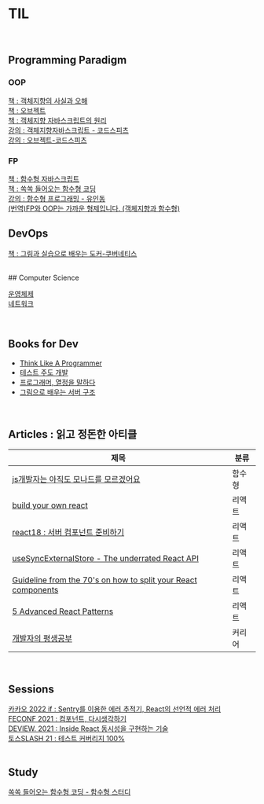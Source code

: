 # TIL

<br>

## Programming Paradigm

### OOP

[책 : 객체지향의 사실과 오해](https://github.com/noy3928/TIL/tree/main/programming-paradigm/object-orient-programming/%EC%B1%85/%EA%B0%9D%EC%B2%B4%EC%A7%80%ED%96%A5%EC%9D%98-%EC%82%AC%EC%8B%A4%EA%B3%BC-%EC%98%A4%ED%95%B4)  
[책 : 오브젝트](https://github.com/noy3928/TIL/tree/main/programming-paradigm/object-orient-programming/%EC%B1%85/Object)  
[책 : 객체지향 자바스크립트의 원리](https://github.com/noy3928/TIL/tree/main/programming-paradigm/object-orient-programming/%EC%B1%85/%EA%B0%9D%EC%B2%B4%EC%A7%80%ED%96%A5%EC%9E%90%EB%B0%94%EC%8A%A4%ED%81%AC%EB%A6%BD%ED%8A%B8%EC%9D%98%EC%9B%90%EB%A6%AC-%EB%8B%88%EC%BD%9C%EB%9D%BC%EC%8A%A4.C.%EC%9E%90%EC%B9%B4%EC%8A%A4)  
[강의 : 객체지향자바스크립트 - 코드스피츠](https://github.com/noy3928/TIL/tree/main/programming-paradigm/object-orient-programming/%EA%B0%95%EC%9D%98/%EA%B0%9D%EC%B2%B4%EC%A7%80%ED%96%A5%EC%9E%90%EB%B0%94%EC%8A%A4%ED%81%AC%EB%A6%BD%ED%8A%B8-%EC%BD%94%EB%93%9C%EC%8A%A4%ED%94%BC%EC%B8%A0)  
[강의 : 오브젝트-코드스피츠](https://github.com/noy3928/TIL/tree/main/programming-paradigm/object-orient-programming/%EA%B0%95%EC%9D%98/%EC%98%A4%EB%B8%8C%EC%A0%9D%ED%8A%B8-%EC%BD%94%EB%93%9C%EC%8A%A4%ED%94%BC%EC%B8%A0)

### FP

[책 : 함수형 자바스크립트](https://github.com/noy3928/TIL/tree/main/programming-paradigm/functional-programming/%EC%B1%85/FunctionalJavascript)  
[책 : 쏙쏙 들어오는 함수형 코딩](https://github.com/noy3928/TIL/tree/main/programming-paradigm/functional-programming/%EC%B1%85/%EC%8F%99%EC%8F%99-%EB%93%A4%EC%96%B4%EC%98%A4%EB%8A%94-%ED%95%A8%EC%88%98%ED%98%95-%EC%BD%94%EB%94%A9)  
[강의 : 함수형 프로그래밍 - 유인동](https://github.com/noy3928/TIL/tree/main/programming-paradigm/functional-programming/%EA%B0%95%EC%9D%98/%ED%95%A8%EC%88%98%ED%98%95%ED%94%84%EB%A1%9C%EA%B7%B8%EB%9E%98%EB%B0%8D-%EC%9C%A0%EC%9D%B8%EB%8F%99)  
[(번역)FP와 OOP는 가까운 형제입니다. (객체지향과 함수형)](https://recoen.vercel.app/programming/64a55393d6de47ede6a57514)

## DevOps

[책 : 그림과 실습으로 배우는 도커-쿠버네티스](https://github.com/noy3928/TIL/tree/main/back-end/DevOps/Docker/%EA%B7%B8%EB%A6%BC%EA%B3%BC%EC%8B%A4%EC%8A%B5%EC%9C%BC%EB%A1%9C%EB%B0%B0%EC%9A%B0%EB%8A%94%EB%8F%84%EC%BB%A4%EC%BF%A0%EB%B2%84%EB%84%A4%ED%8B%B0%EC%8A%A4)

<br>
## Computer Science

[운영체제](https://github.com/noy3928/TIL/tree/main/computer-science/OperatingSystem)  
[네트워크](https://github.com/noy3928/TIL/tree/main/computer-science/Network)

<br>

## Books for Dev

- [Think Like A Programmer](https://github.com/noy3928/TIL/tree/main/books/ThinkLikeAProgrammer)
- [테스트 주도 개발](https://github.com/noy3928/TIL/tree/main/books/Test-DrivenDevelopment:ByExample)
- [프로그래머, 열정을 말하다](./soft-skills/책/프로그래머,열정을말하다)
- [그림으로 배우는 서버 구조](./back-end/fundamentals/그림으로배우는서버구조)

<br>

## Articles : 읽고 정돈한 아티클

| 제목                                                                                                                                                                                                                                                                                         | 분류   |
| -------------------------------------------------------------------------------------------------------------------------------------------------------------------------------------------------------------------------------------------------------------------------------------------- | ------ |
| [js개발자는 아직도 모나드를 모르겠어요](https://github.com/noy3928/TIL/blob/main/programming-paradigm/functional-programming/JS%EA%B0%9C%EB%B0%9C%EC%9E%90%EB%8A%94%20%EC%95%84%EC%A7%81%EB%8F%84%20%EB%AA%A8%EB%82%98%EB%93%9C%EB%A5%BC%20%EB%AA%A8%EB%A5%B4%EA%B2%A0%EC%96%B4%EC%9A%94.md) | 함수형 |
| [build your own react](https://github.com/noy3928/TIL/blob/main/front-end/%EB%A6%AC%EC%95%A1%ED%8A%B8/Build-your-own-react.md)                                                                                                                                                               | 리액트 |
| [react18 : 서버 컴포넌트 준비하기](https://github.com/noy3928/TIL/blob/main/front-end/%EB%A6%AC%EC%95%A1%ED%8A%B8/react18-%EC%84%9C%EB%B2%84%EC%BB%B4%ED%8F%AC%EB%84%8C%ED%8A%B8%EC%A4%80%EB%B9%84%ED%95%98%EA%B8%B0.md)                                                                     | 리액트 |
| [useSyncExternalStore - The underrated React API](https://thisweekinreact.com/articles/useSyncExternalStore-the-underrated-react-api#link1)                                                                                                                                                  | 리액트 |
| [Guideline from the 70's on how to split your React components](https://github.com/noy3928/TIL/blob/main/front-end/%EB%A6%AC%EC%95%A1%ED%8A%B8/Guideline-from-the-70's-on-how-to-split-your-React-components.md)                                                                             | 리액트 |
| [5 Advanced React Patterns]()                                                                                                                                                                                                                                                                | 리액트 |
| [개발자의 평생공부](https://github.com/noy3928/TIL/blob/main/soft-skills/%EA%B0%9C%EB%B0%9C%EC%9E%90%EC%9D%98%ED%8F%89%EC%83%9D%EA%B3%B5%EB%B6%80.md)                                                                                                                                        | 커리어 |

<br>

## Sessions

[카카오 2022 if : Sentry를 이용한 에러 추적기, React의 선언적 에러 처리](https://github.com/noy3928/TIL/blob/main/daily-note/Sentry%EB%A5%BC%20%EC%9D%B4%EC%9A%A9%ED%95%9C%20%EC%97%90%EB%9F%AC%20%EC%B6%94%EC%A0%81%EA%B8%B0%2C%20React%EC%9D%98%20%EC%84%A0%EC%96%B8%EC%A0%81%20%EC%97%90%EB%9F%AC%20%EC%B2%98%EB%A6%AC.md)  
[FECONF 2021 : 컴포넌트, 다시생각하기 ](./Lecture/%EC%BB%B4%ED%8F%AC%EB%84%8C%ED%8A%B8%2C%EB%8B%A4%EC%8B%9C%EC%83%9D%EA%B0%81%ED%95%98%EA%B8%B0-%EC%9B%90%EC%A7%80%ED%98%81.md)  
[DEVIEW. 2021 : Inside React 동시성을 구현하는 기술](<https://github.com/noy3928/TIL/blob/main/front-end/%EB%A6%AC%EC%95%A1%ED%8A%B8/Inside-react(%EB%8F%99%EC%8B%9C%EC%84%B1%EC%9D%84%EA%B5%AC%ED%98%84%ED%95%98%EB%8A%94%EA%B8%B0%EC%88%A0).md>)  
[토스SLASH 21 : 테스트 커버리지 100%](https://github.com/noy3928/TIL/blob/main/daily-note/%ED%86%A0%EC%8A%A4%EC%8A%AC%EB%9E%98%EC%8B%9C21-%ED%85%8C%EC%8A%A4%ED%8A%B8%EC%BB%A4%EB%B2%84%EB%A6%AC%EC%A7%80100%25.md)  
<br>

## Study

[쏙쏙 들어오는 함수형 코딩 - 함수형 스터디](https://github.com/noy3928/TIL/tree/main/study/%EC%8F%99%EC%8F%99%EB%93%A4%EC%96%B4%EC%98%A4%EB%8A%94%ED%95%A8%EC%88%98%ED%98%95%EC%BD%94%EB%94%A9)
